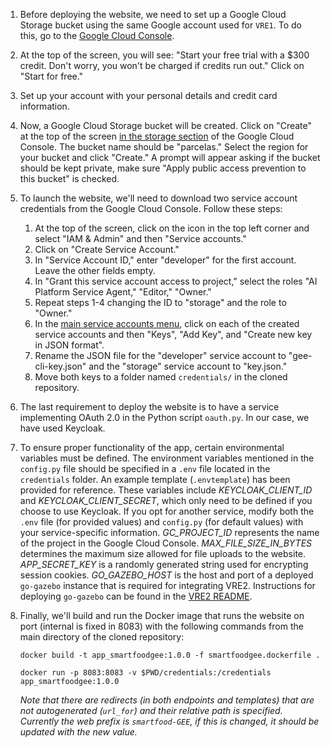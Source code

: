 1. Before deploying the website, we need to set up a Google Cloud Storage bucket using the same Google account used for `VRE1`. To do this, go to the [Google Cloud Console](https://console.cloud.google.com/).
2. At the top of the screen, you will see: "Start your free trial with a $300 credit. Don't worry, you won't be charged if credits run out." Click on "Start for free."
3. Set up your account with your personal details and credit card information.
4. Now, a Google Cloud Storage bucket will be created. Click on "Create" at the top of the screen [in the storage section](https://console.cloud.google.com/storage) of the Google Cloud Console. The bucket name should be "parcelas." Select the region for your bucket and click "Create." A prompt will appear asking if the bucket should be kept private, make sure "Apply public access prevention to this bucket" is checked.
5. To launch the website, we'll need to download two service account credentials from the Google Cloud Console. Follow these steps:
    1. At the top of the screen, click on the icon in the top left corner and select "IAM & Admin" and then "Service accounts."
    2. Click on "Create Service Account."
    3. In "Service Account ID," enter "developer" for the first account. Leave the other fields empty.
    4. In "Grant this service account access to project," select the roles "AI Platform Service Agent," "Editor," "Owner."
    5. Repeat steps 1-4 changing the ID to "storage" and the role to "Owner."
    6. In the [main service accounts menu](https://console.cloud.google.com/iam-admin/serviceaccounts), click on each of the created service accounts and then "Keys", "Add Key", and "Create new key in JSON format".
    7. Rename the JSON file for the "developer" service account to "gee-cli-key.json" and the "storage" service account to "key.json."
    8. Move both keys to a folder named `credentials/` in the cloned repository.
6. The last requirement to deploy the website is to have a service implementing OAuth 2.0 in the Python script `oauth.py`. In our case, we have used Keycloak.
7. To ensure proper functionality of the app, certain environmental variables must be defined. The environment variables mentioned in the `config.py` file should be specified in a `.env` file located in the `credentials` folder. An example template (`.envtemplate`) has been provided for reference. These variables include *KEYCLOAK_CLIENT_ID* and *KEYCLOAK_CLIENT_SECRET*, which only need to be defined if you choose to use Keycloak. If you opt for another service, modify both the `.env` file (for provided values) and `config.py` (for default values) with your service-specific information. *GC_PROJECT_ID* represents the name of the project in the Google Cloud Console. *MAX_FILE_SIZE_IN_BYTES* determines the maximum size allowed for file uploads to the website. *APP_SECRET_KEY* is a randomly generated string used for encrypting session cookies. *GO_GAZEBO_HOST* is the host and port of a deployed `go-gazebo` instance that is required for integrating VRE2. Instructions for deploying `go-gazebo` can be found in the [VRE2 README](https://github.com/KhaosResearch/SMARTFOOD/blob/main/VRE2/README.md#integrating-the-deployment-with-the-webpage).
8. Finally, we'll build and run the Docker image that runs the website on port (internal is fixed in 8083) with the following commands from the main directory of the cloned repository:
    ```
    docker build -t app_smartfoodgee:1.0.0 -f smartfoodgee.dockerfile .
    ```
    ```
    docker run -p 8083:8083 -v $PWD/credentials:/credentials app_smartfoodgee:1.0.0
    ```


    *Note that there are redirects (in both endpoints and templates) that are not autogenerated (`url_for`) and their relative path is specified. Currently the web prefix is `smartfood-GEE`, if this is changed, it should be updated with the new value.*